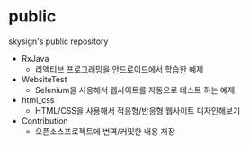 # public
skysign's public repository

- RxJava
	- 리액티브 프로그래밍을 안드로이드에서 학습한 예제
- WebsiteTest
	- Selenium을 사용해서 웹사이트를 자동으로 테스트 하는 예제
- html_css
	- HTML/CSS을 사용해서 적응형/반응형 웹사이트 디자인해보기
- Contribution
	- 오픈소스프로젝트에 번역/커밋한 내용 저장